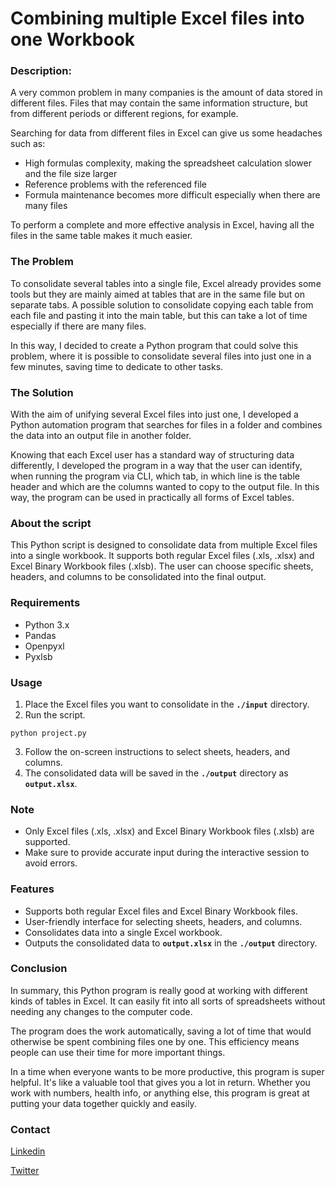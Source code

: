 # Combining multiple Excel files into one Workbook
### Description:
A very common problem in many companies is the amount of data stored in different files. Files that may contain the same information structure, but from different periods or different regions, for example.

Searching for data from different files in Excel can give us some headaches such as:

- High formulas complexity, making the spreadsheet calculation slower and the file size larger
- Reference problems with the referenced file
- Formula maintenance becomes more difficult especially when there are many files

To perform a complete and more effective analysis in Excel, having all the files in the same table makes it much easier.
### The Problem
To consolidate several tables into a single file, Excel already provides some tools but they are mainly aimed at tables that are in the same file but on separate tabs. A possible solution to consolidate  copying each table from each file and pasting it into the main table, but this can take a lot of time especially if there are many files.

In this way, I decided to create a Python program that could solve this problem, where it is possible to consolidate several files into just one in a few minutes, saving time to dedicate to other tasks.
### The Solution
With the aim of unifying several Excel files into just one, I developed a Python automation program that searches for files in a folder and combines the data into an output file in another folder.

Knowing that each Excel user has a standard way of structuring data differently, I developed the program in a way that the user can identify, when running the program via CLI, which tab, in which line is the table header and which are the columns wanted to copy to the output file. In this way, the program can be used in practically all forms of Excel tables.
### About the script
This Python script is designed to consolidate data from multiple Excel files into a single workbook. It supports both regular Excel files (.xls, .xlsx) and Excel Binary Workbook files (.xlsb). The user can choose specific sheets, headers, and columns to be consolidated into the final output.
### Requirements
- Python 3.x
- Pandas
- Openpyxl
- Pyxlsb
### Usage
1. Place the Excel files you want to consolidate in the **`./input`** directory.
2. Run the script.
```
python project.py
```
3. Follow the on-screen instructions to select sheets, headers, and columns.
4. The consolidated data will be saved in the **`./output`** directory as **`output.xlsx`**.
### Note
- Only Excel files (.xls, .xlsx) and Excel Binary Workbook files (.xlsb) are supported.
- Make sure to provide accurate input during the interactive session to avoid errors.
### Features
- Supports both regular Excel files and Excel Binary Workbook files.
- User-friendly interface for selecting sheets, headers, and columns.
- Consolidates data into a single Excel workbook.
- Outputs the consolidated data to **`output.xlsx`** in the **`./output`** directory.
### Conclusion
In summary, this Python program is really good at working with different kinds of tables in Excel. It can easily fit into all sorts of spreadsheets without needing any changes to the computer code.

The program does the work automatically, saving a lot of time that would otherwise be spent combining files one by one. This efficiency means people can use their time for more important things.

In a time when everyone wants to be more productive, this program is super helpful. It's like a valuable tool that gives you a lot in return. Whether you work with numbers, health info, or anything else, this program is great at putting your data together quickly and easily.
### Contact
[Linkedin](https://www.linkedin.com/in/camposerick/)

[Twitter](https://twitter.com/camposerick_)
